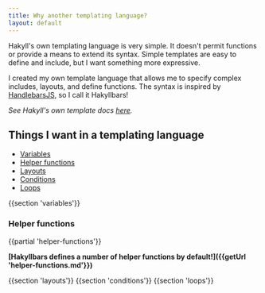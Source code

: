 ```yaml
---
title: Why another templating language?
layout: default
---
```


Hakyll's own templating language is very simple. It doesn't permit functions or provide a means to extend its syntax. Simple templates are easy to define and include, but I want something more expressive.

I created my own template language that allows me to specify complex includes, layouts, and define functions. The syntax is inspired by [HandlebarsJS](https://handlebarsjs.com), so I call it Hakyllbars!

_See Hakyll's own template docs [here](https://jaspervdj.be/hakyll/tutorials/04-compilers.html)._

## Things I want in a templating language

* [Variables](#variables)
* [Helper functions](#helper-functions)
* [Layouts](#layouts)
* [Conditions](#conditions)
* [Loops](#loops)

{{section 'variables'}}

### Helper functions

{{partial 'helper-functions'}}

**[Hakyllbars defines a number of helper functions by default!]({{getUrl 'helper-functions.md'}})**

{{section 'layouts'}}
{{section 'conditions'}}
{{section 'loops'}}
